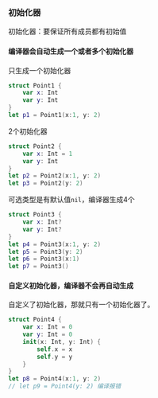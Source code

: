 ### 初始化器

初始化器：要保证所有成员都有初始值

#### 编译器会自动生成一个或者多个初始化器

只生成一个初始化器

```swift
struct Point1 {
    var x: Int
    var y: Int
}
let p1 = Point1(x:1, y: 2)
```

2个初始化器

```swift
struct Point2 {
    var x: Int = 1
    var y: Int
}
let p2 = Point2(x:1, y: 2)
let p3 = Point2(y: 2)
```

可选类型是有默认值`nil`，编译器生成4个

```swift
struct Point3 {
    var x: Int?
    var y: Int?
}
let p4 = Point3(x:1, y: 2)
let p5 = Point3(y: 2)
let p6 = Point3(x:1)
let p7 = Point3()
```

#### 

#### 自定义初始化器，编译器不会再自动生成

自定义了初始化器，那就只有一个初始化器了。

```swift
struct Point4 {
    var x: Int = 0
    var y: Int = 0
    init(x: Int, y: Int) {
        self.x = x
        self.y = y
    }
}
let p8 = Point4(x:1, y: 2)
// let p9 = Point4(y: 2) 编译报错
```

